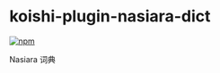 # koishi-plugin-nasiara-dict

[![npm](https://img.shields.io/npm/v/koishi-plugin-nasiara-dict?style=flat-square)](https://www.npmjs.com/package/koishi-plugin-nasiara-dict)

Nasiara 词典
